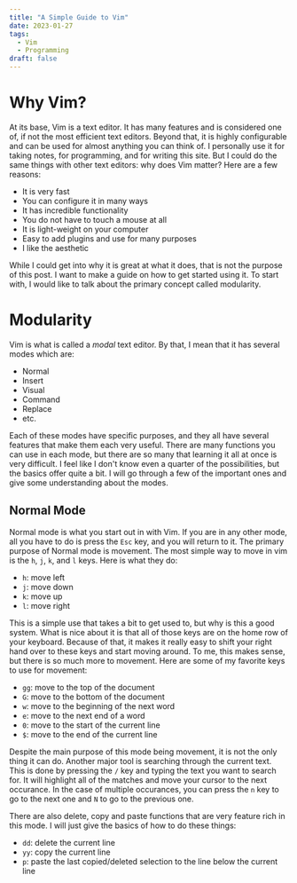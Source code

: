 ```yaml
---
title: "A Simple Guide to Vim"
date: 2023-01-27
tags:
  - Vim
  - Programming
draft: false
---
```


# Why Vim?

At its base, Vim is a text editor. 
It has many features and is considered one of, if not the most efficient text editors.
Beyond that, it is highly configurable and can be used for almost anything you can think of.
I personally use it for taking notes, for programming, and for writing this site.
But I could do the same things with other text editors: why does Vim matter?
Here are a few reasons:
- It is very fast
- You can configure it in many ways
- It has incredible functionality
- You do not have to touch a mouse at all
- It is light-weight on your computer
- Easy to add plugins and use for many purposes
- I like the aesthetic

While I could get into why it is great at what it does, that is not the purpose of this post.
I want to make a guide on how to get started using it.
To start with, I would like to talk about the primary concept called modularity.


# Modularity

Vim is what is called a _modal_ text editor. By that, I mean that it has several modes which are:
- Normal
- Insert
- Visual
- Command
- Replace
- etc.

Each of these modes have specific purposes, and they all have several features that make them each very useful.
There are many functions you can use in each mode, but there are so many that learning it all at once is very difficult.
I feel like I don't know even a quarter of the possibilities, but the basics offer quite a bit.
I will go through a few of the important ones and give some understanding about the modes.

## Normal Mode

Normal mode is what you start out in with Vim.
If you are in any other mode, all you have to do is press the `Esc` key, and you will return to it.
The primary purpose of Normal mode is movement.
The most simple way to move in vim is the `h`, `j`, `k`, and `l` keys.
Here is what they do:
- `h`: move left
- `j`: move down
- `k`: move up
- `l`: move right

This is a simple use that takes a bit to get used to, but why is this a good system.
What is nice about it is that all of those keys are on the home row of your keyboard.
Because of that, it makes it really easy to shift your right hand over to these keys and start moving around.
To me, this makes sense, but there is so much more to movement.
Here are some of my favorite keys to use for movement:
- `gg`: move to the top of the document
- `G`: move to the bottom of the document
- `w`: move to the beginning of the next word
- `e`: move to the next end of a word
- `0`: move to the start of the current line
- `$`: move to the end of the current line

Despite the main purpose of this mode being movement, it is not the only thing it can do.
Another major tool is searching through the current text.
This is done by pressing the `/` key and typing the text you want to search for.
It will highlight all of the matches and move your cursor to the next occurance.
In the case of multiple occurances, you can press the `n` key to go to the next one and `N` to go to the previous one.

There are also delete, copy and paste functions that are very feature rich in this mode.
I will just give the basics of how to do these things:
- `dd`: delete the current line
- `yy`: copy the current line
- `p`: paste the last copied/deleted selection to the line below the current line
